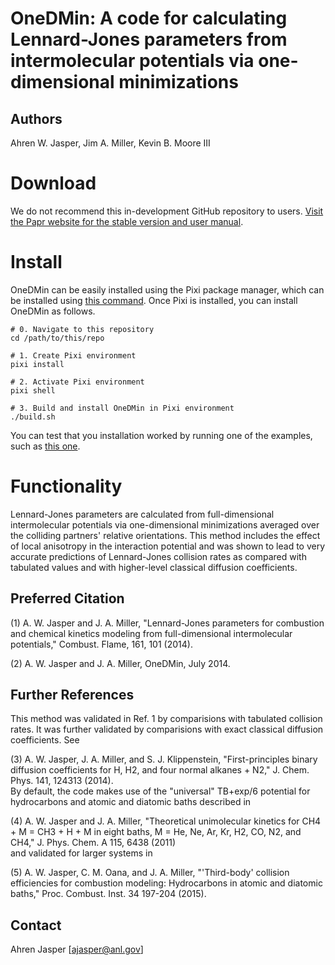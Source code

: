 # OneDMin: A code for calculating Lennard-Jones parameters from intermolecular potentials via one-dimensional minimizations

## Authors
Ahren W. Jasper, Jim A. Miller, Kevin B. Moore III

# Download
We do not recommend this in-development GitHub repository to users. [Visit the Papr website for the stable version and user manual](https://tcg.cse.anl.gov/papr/codes/onedmin.html).

# Install

OneDMin can be easily installed using the Pixi package manager, which can be
installed using [this command](https://pixi.sh/latest/#installation).
Once Pixi is installed, you can install OneDMin as follows.
```
# 0. Navigate to this repository
cd /path/to/this/repo

# 1. Create Pixi environment
pixi install

# 2. Activate Pixi environment
pixi shell

# 3. Build and install OneDMin in Pixi environment
./build.sh
```
You can test that you installation worked by running one of the examples, such
as [this one](examples/ch4_he/gaussian/README.md).

# Functionality 
Lennard-Jones parameters are calculated from full-dimensional intermolecular potentials via one-dimensional minimizations averaged over the colliding partners' relative orientations. This method includes the effect of local anisotropy in the interaction potential and was shown to lead to very accurate predictions of Lennard-Jones collision rates as compared with tabulated values and with higher-level classical diffusion coefficients.

## Preferred Citation
(1) A. W. Jasper and J. A. Miller, "Lennard-Jones parameters for combustion and chemical kinetics modeling from full-dimensional intermolecular potentials," Combust. Flame, 161, 101 (2014).  

(2) A. W. Jasper and J. A. Miller, OneDMin, July 2014.  

## Further References
This method was validated in Ref. 1 by comparisions with tabulated collision rates. It was further validated by comparisions with exact classical diffusion coefficients. See  

(3) A. W. Jasper, J. A. Miller, and S. J. Klippenstein, "First-principles binary diffusion coefficients for H, H2, and four normal alkanes + N2," J. Chem. Phys. 141, 124313 (2014).  
By default, the code makes use of the "universal" TB+exp/6 potential for hydrocarbons and atomic and diatomic baths described in

(4) A. W. Jasper and J. A. Miller, "Theoretical unimolecular kinetics for CH4 + M = CH3 + H + M in eight baths, M = He, Ne, Ar, Kr, H2, CO, N2, and CH4," J. Phys. Chem. A 115, 6438 (2011)  
and validated for larger systems in  

(5) A. W. Jasper, C. M. Oana, and J. A. Miller, "'Third-body' collision efficiencies for combustion modeling: Hydrocarbons in atomic and diatomic baths," Proc. Combust. Inst. 34 197-204 (2015).  

## Contact
Ahren Jasper [ajasper@anl.gov]
